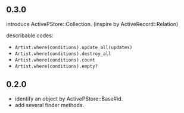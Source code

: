 ## 0.3.0

introduce ActivePStore::Collection. (inspire by ActiveRecord::Relation)

describable codes:

* `Artist.where(conditions).update_all(updates)`
* `Artist.where(conditions).destroy_all`
* `Artist.where(conditions).count`
* `Artist.where(conditions).empty?`

## 0.2.0

* identify an object by ActivePStore::Base#id.
* add several finder methods.
